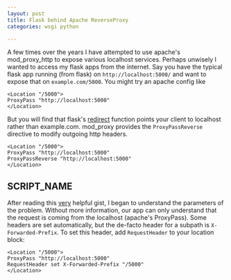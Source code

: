 ```yaml
---
layout: post
title: Flask behind Apache ReverseProxy
categories: wsgi python

---
```

A few times over the years I have attempted to use apache's mod_proxy_http to expose various localhost services. Perhaps unwisely I wanted to access my flask apps from the internet. Say you have the typical flask app running (from flask) on `http://localhost:5000/` and want to expose that on `example.com/5000`. You might try an apache config like

    <Location "/5000">
    ProxyPass "http://localhost:5000"
    </Location> 

But you will find that flask's [redirect](https://flask.palletsprojects.com/en/1.1.x/api/#flask.redirect) function points your client to localhost rather than example.com. mod_proxy provides the `ProxyPassReverse` directive to modify outgoing http headers.


    <Location "/5000">
    ProxyPass "http://localhost:5000"
    ProxyPassReverse "http://localhost:5000"
    </Location> 

## SCRIPT_NAME
After reading this [very](https://gist.github.com/szul/68c9245dff2eb7e19d6c3b713ce37a09) helpful gist, I began to understand the parameters of the problem. Without more information, our app can only understand that the request is coming from the localhost (apache's ProxyPass). Some headers are set automatically, but the de-facto header for a subpath is `X-Forwarded-Prefix`. To set this header, add `RequestHeader` to your location block:

    <Location "/5000">
    ProxyPass "http://localhost:5000"
    RequestHeader set X-Forwarded-Prefix "/5000"
    </Location> 
